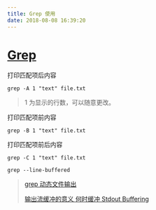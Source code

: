 ```yaml
---
title: Grep 使用
date: 2018-08-08 16:39:20
---
```


# [Grep](https://www.gnu.org/software/grep/)



打印匹配项后内容

```
grep -A 1 "text" file.txt
```

> 1 为显示的行数，可以随意更改。



打印匹配项前内容

```
grep -B 1 "text" file.txt
```



打印匹配项前后内容

```
grep -C 1 "text" file.txt
```



```shell
grep --line-buffered
```

> [grep 动态文件输出](http://www.firefoxbug.com/index.php/archives/2310/)
>
> [输出流缓冲的意义 何时缓冲 Stdout Buffering](https://www.cnblogs.com/liqiuhao/p/7669074.html)

